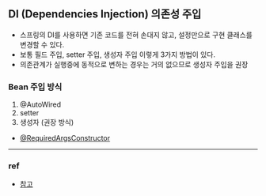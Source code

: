 ## DI (Dependencies Injection) 의존성 주입
- 스프링의 DI를 사용하면 기존 코드를 전혀 손대지 않고, 설정만으로 구현 클래스를 변경할 수 있다.
- 보통 필드 주입, setter 주입, 생성자 주입 이렇게 3가지 방법이 있다. 
- 의존관계가 실행중에 동적으로 변하는 경우는 거의 없으므로 생성자 주입을 권장

### Bean 주입 방식
1) @AutoWired
2) setter
3) 생성자 (권장 방식)
  - [@RequiredArgsConstructor](./annotation.md)

---
### ref
- [참고](https://velog.io/@gillog/Spring-DIDependency-Injection)